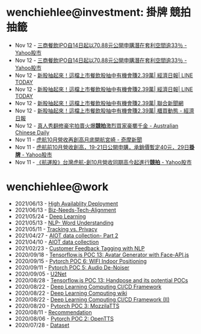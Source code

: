 # wenchiehlee@investment: 掛牌 競拍 抽籤 

<!-- rss start -->
- Nov 12 - [三商餐飲IPO自14日起以70.88元公開申購潛在套利空間逾33％ - Yahoo股市](https://www.google.com/url?rct=j&sa=t&url=https://tw.stock.yahoo.com/news/%25E4%25B8%2589%25E5%2595%2586%25E9%25A4%2590%25E9%25A3%25B2ipo%25E8%2587%25AA14%25E6%2597%25A5%25E8%25B5%25B7%25E4%25BB%25A570-88%25E5%2585%2583%25E5%2585%25AC%25E9%2596%258B%25E7%2594%25B3%25E8%25B3%25BC-%25E6%25BD%259B%25E5%259C%25A8%25E5%25A5%2597%25E5%2588%25A9%25E7%25A9%25BA%25E9%2596%2593%25E9%2580%25BE33-081102613.html&ct=ga&cd=CAIyIGMyMDFhNDU4NzAzY2ViODg6Y29tLnR3OnpoLVRXOlRX&usg=AOvVaw2VF5iKCAlTRNCd3814GAzn)
- Nov 12 - [三商餐飲IPO自14日起以70.88元公開申購潛在套利空間逾33％ - Yahoo股市](https://www.google.com/url?rct=j&sa=t&url=https://tw.stock.yahoo.com/news/%25E4%25B8%2589%25E5%2595%2586%25E9%25A4%2590%25E9%25A3%25B2ipo%25E8%2587%25AA14%25E6%2597%25A5%25E8%25B5%25B7%25E4%25BB%25A570-88%25E5%2585%2583%25E5%2585%25AC%25E9%2596%258B%25E7%2594%25B3%25E8%25B3%25BC-%25E6%25BD%259B%25E5%259C%25A8%25E5%25A5%2597%25E5%2588%25A9%25E7%25A9%25BA%25E9%2596%2593%25E9%2580%25BE33-081102613.html&ct=ga&cd=CAIyImQ1NGU5NDllMDMxY2JiY2M6Y29tLnR3OnpoLVRXOlRXOlI&usg=AOvVaw2VF5iKCAlTRNCd3814GAzn)
- Nov 12 - [新股抽起來！這檔上市餐飲股抽中有機會賺2.39萬| 經濟日報| LINE TODAY](https://www.google.com/url?rct=j&sa=t&url=https://today.line.me/tw/v2/article/x2gKr1P&ct=ga&cd=CAIyIDAyOWU0YTc5M2ViOGJkZDQ6Y29tLnR3OnpoLVRXOlRX&usg=AOvVaw3kVxAvURNykVbz7itq-4-w)
- Nov 12 - [新股抽起來！這檔上市餐飲股抽中有機會賺2.39萬| 經濟日報| LINE TODAY](https://www.google.com/url?rct=j&sa=t&url=https://today.line.me/tw/v2/article/x2gKr1P&ct=ga&cd=CAIyImQ1NGU5NDllMDMxY2JiY2M6Y29tLnR3OnpoLVRXOlRXOlI&usg=AOvVaw3kVxAvURNykVbz7itq-4-w)
- Nov 12 - [新股抽起來！這檔上市餐飲股抽中有機會賺2.39萬| 聯合新聞網](https://www.google.com/url?rct=j&sa=t&url=https://udn.com/news/story/7254/8354779&ct=ga&cd=CAIyImQ1NGU5NDllMDMxY2JiY2M6Y29tLnR3OnpoLVRXOlRXOlI&usg=AOvVaw2BWxie-PnO9Kgs8TuGSvWg)
- Nov 12 - [新股抽起來！這檔上市餐飲股抽中有機會賺2.39萬| 櫃買動態 - 經濟日報](https://www.google.com/url?rct=j&sa=t&url=https://money.udn.com/money/amp/story/11074/8354779&ct=ga&cd=CAIyImQ1NGU5NDllMDMxY2JiY2M6Y29tLnR3OnpoLVRXOlRXOlI&usg=AOvVaw1rdzMalxfGBd4Q1RZz4t0T)
- Nov 12 - [真人秀翻修豪宅拍賣火爆<b>競拍</b>激烈買家豪擲千金 - Australian Chinese Daily](https://www.google.com/url?rct=j&sa=t&url=https://www.acd.com.au/property-news/zhenrenxiufanxiuhaozhaipaimaihuobao-jingpaijiliemaijiahaozhiqianjin/&ct=ga&cd=CAIyIGMyMDFhNDU4NzAzY2ViODg6Y29tLnR3OnpoLVRXOlRX&usg=AOvVaw1S3WfcxS4GQNVO-NjZIGkk)
- Nov 11 - [虎航10月營收再創高月底開航宮崎 - 奇摩新聞](https://www.google.com/url?rct=j&sa=t&url=https://tw.news.yahoo.com/%25E8%2599%258E%25E8%2588%25AA10%25E6%259C%2588%25E7%2587%259F%25E6%2594%25B6%25E5%2586%258D%25E5%2589%25B5%25E9%25AB%2598-%25E6%259C%2588%25E5%25BA%2595%25E9%2596%258B%25E8%2588%25AA%25E5%25AE%25AE%25E5%25B4%258E-092926999.html&ct=ga&cd=CAIyIGMyMDFhNDU4NzAzY2ViODg6Y29tLnR3OnpoLVRXOlRX&usg=AOvVaw0GGKnPcwoTMOvxGe3WK7EN)
- Nov 11 - [虎航前10月營收創高，19-21日公開申購，承銷價暫定40元，29日<b>掛牌</b> - Yahoo股市](https://www.google.com/url?rct=j&sa=t&url=https://tw.stock.yahoo.com/news/%25E8%2599%258E%25E8%2588%25AA%25E5%2589%258D10%25E6%259C%2588%25E7%2587%259F%25E6%2594%25B6%25E5%2589%25B5%25E9%25AB%2598-19-21%25E6%2597%25A5%25E5%2585%25AC%25E9%2596%258B%25E7%2594%25B3%25E8%25B3%25BC-%25E6%2589%25BF%25E9%258A%25B7%25E5%2583%25B9%25E6%259A%25AB%25E5%25AE%259A40%25E5%2585%2583-29%25E6%2597%25A5%25E6%258E%259B%25E7%2589%258C-090633419.html&ct=ga&cd=CAIyIGMyMDFhNDU4NzAzY2ViODg6Y29tLnR3OnpoLVRXOlRX&usg=AOvVaw20DWEuNT2iu_ILifkJxZ5n)
- Nov 11 - [《航運股》台灣虎航-創10月營收同期高今起進行<b>競拍</b> - Yahoo股市](https://www.google.com/url?rct=j&sa=t&url=https://tw.stock.yahoo.com/news/%25E8%2588%25AA%25E9%2581%258B%25E8%2582%25A1-%25E5%258F%25B0%25E7%2581%25A3%25E8%2599%258E%25E8%2588%25AA-%25E5%2589%25B510%25E6%259C%2588%25E7%2587%259F%25E6%2594%25B6%25E5%2590%258C%25E6%259C%259F%25E9%25AB%2598-%25E4%25BB%258A%25E8%25B5%25B7%25E9%2580%25B2%25E8%25A1%258C%25E7%25AB%25B6%25E6%258B%258D-090554177.html&ct=ga&cd=CAIyIGMyMDFhNDU4NzAzY2ViODg6Y29tLnR3OnpoLVRXOlRX&usg=AOvVaw1a8YiJ1FRw4IxrS11Jatrc)
<!-- rss end -->

# wenchiehlee@work
<!-- _feed1_ start -->
- 2021/06/13 - [High Availablity Deployment](https://wenchiehlee.github.io/mkdocs/blog/2021/06/high-availablity-deployment/)
- 2021/06/13 - [Biz-Needs-Tech-Alignment](https://wenchiehlee.github.io/mkdocs/blog/2021/06/biz-needs-tech-alignment/)
- 2021/05/24 - [Deep Learning](https://wenchiehlee.github.io/mkdocs/blog/2021/05/deep-learning/)
- 2021/05/13 - [NLP- Word Understanding](https://wenchiehlee.github.io/mkdocs/blog/2021/05/nlp--word-understanding/)
- 2021/05/11 - [Tracking vs. Privacy](https://wenchiehlee.github.io/mkdocs/blog/2021/05/tracking-vs-privacy/)
- 2021/04/27 - [AIOT data collection- Part 2](https://wenchiehlee.github.io/mkdocs/blog/2021/04/aiot-data-collection--part-2/)
- 2021/04/10 - [AIOT data collection](https://wenchiehlee.github.io/mkdocs/blog/2021/04/aiot-data-collection/)
- 2021/02/23 - [Customer Feedback Tagging with NLP](https://wenchiehlee.github.io/mkdocs/blog/2021/02/customer-feedback-tagging-with-nlp/)
- 2020/09/18 - [Tensorflow.js POC 13: Avatar Generator with Face-API.js](https://wenchiehlee.github.io/mkdocs/blog/2020/09/tensorflowjs-poc-13-avatar-generator-with-face-apijs/)
- 2020/09/15 - [Pytorch POC 6: WIFI Indoor Positioning](https://wenchiehlee.github.io/mkdocs/blog/2020/09/pytorch-poc-6-wifi-indoor-positioning/)
- 2020/09/11 - [Pytorch POC 5: Audio De-Noiser](https://wenchiehlee.github.io/mkdocs/blog/2020/09/pytorch-poc-5-audio-de-noiser/)
- 2020/09/05 - [U2Net](https://wenchiehlee.github.io/mkdocs/blog/2020/09/u2net/)
- 2020/08/28 - [Tensorflow.js POC 13: Handpose and its potential POCs](https://wenchiehlee.github.io/mkdocs/blog/2020/08/tensorflowjs-poc-13-handpose-and-its-potential-pocs/)
- 2020/08/22 - [Deep Learning Computing CI/CD Framework](https://wenchiehlee.github.io/mkdocs/blog/2020/08/deep-learning-computing-cicd-framework/)
- 2020/08/22 - [Deep Learning Computing wiki](https://wenchiehlee.github.io/mkdocs/blog/2020/08/deep-learning-computing-wiki/)
- 2020/08/22 - [Deep Learning Computing CI/CD Framework (II)](https://wenchiehlee.github.io/mkdocs/blog/2020/08/deep-learning-computing-cicd-framework-ii/)
- 2020/08/20 - [Pytorch POC 3: MozzilaTTS](https://wenchiehlee.github.io/mkdocs/blog/2020/08/pytorch-poc-3-mozzilatts/)
- 2020/08/11 - [Recommendation](https://wenchiehlee.github.io/mkdocs/blog/2020/08/recommendation/)
- 2020/08/06 - [Pytorch POC 2: OpenTTS](https://wenchiehlee.github.io/mkdocs/blog/2020/08/pytorch-poc-2-opentts/)
- 2020/07/28 - [Dataset](https://wenchiehlee.github.io/mkdocs/blog/2020/07/dataset/)
<!-- _feed1_ end -->
